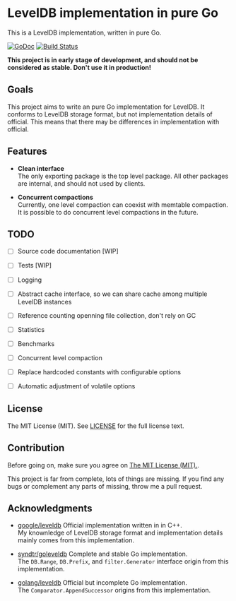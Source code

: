 # LevelDB implementation in pure Go
This is a LevelDB implementation, written in pure Go.

[![GoDoc](https://godoc.org/github.com/kezhuw/leveldb?status.svg)](http://godoc.org/github.com/kezhuw/leveldb)
[![Build Status](https://travis-ci.org/kezhuw/leveldb.svg?branch=master)](https://travis-ci.org/kezhuw/leveldb)

**This project is in early stage of development, and should not be considered as stable. Don't use it in production!**


## Goals
This project aims to write an pure Go implementation for LevelDB. It conforms to LevelDB storage format, but not
implementation details of official. This means that there may be differences in implementation with official.


## Features

- **Clean interface**  
The only exporting package is the top level package. All other packages are internal, and should not used by clients.

- **Concurrent compactions**  
Currently, one level compaction can coexist with memtable compaction. It is possible to do concurrent level compactions
in the future.


## TODO
- [ ] Source code documentation [WIP]
- [ ] Tests [WIP]
- [ ] Logging
- [ ] Abstract cache interface, so we can share cache among multiple LevelDB instances
- [ ] Reference counting openning file collection, don't rely on GC
- [ ] Statistics
- [ ] Benchmarks
- [ ] Concurrent level compaction
- [ ] Replace hardcoded constants with configurable options
- [ ] Automatic adjustment of volatile options


## License
The MIT License (MIT). See [LICENSE](LICENSE) for the full license text.


## Contribution
Before going on, make sure you agree on [The MIT License (MIT).](LICENSE).

This project is far from complete, lots of things are missing. If you find any bugs or complement any parts of missing,
throw me a pull request.


## Acknowledgments
* [google/leveldb](https://github.com/google/leveldb) Official implementation written in in C++.  
  My knownledge of LevelDB storage format and implementation details mainly comes from this implementation.

* [syndtr/goleveldb](https://github.com/syndtr/goleveldb) Complete and stable Go implementation.  
  The `DB.Range`, `DB.Prefix`, and `filter.Generator` interface origin from this implementation.

* [golang/leveldb](https://github.com/golang/leveldb) Official but incomplete Go implementation.  
  The `Comparator.AppendSuccessor` origins from this implementation.
